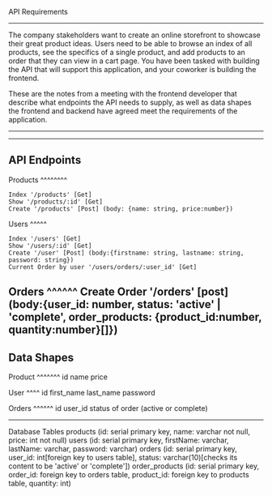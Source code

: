 API Requirements
__________________________________________________________________________________________________
The company stakeholders want to create an online storefront to showcase their great product ideas. Users need to be able to browse an index of all products, see the specifics of a single product, and add products to an order that they can view in a cart page. You have been tasked with building the API that will support this application, and your coworker is building the frontend.

These are the notes from a meeting with the frontend developer that describe what endpoints the API needs to supply, as well as data shapes the frontend and backend have agreed meet the requirements of the application.
____________________________________________________________________________________________________
-------------
API Endpoints
-------------
Products
^^^^^^^^

    Index '/products' [Get]
    Show '/products/:id' [Get]
    Create '/products' [Post] (body: {name: string, price:number})

Users
^^^^^

    Index '/users' [Get]
    Show '/users/:id' [Get]
    Create '/user' [Post] (body:{firstname: string, lastname: string, password: string})
    Current Order by user '/users/orders/:user_id' [Get]

Orders
^^^^^^
    Create Order '/orders' [post] (body:{user_id: number, status: 'active' | 'complete', order_products: {product_id:number, quantity:number}[]})
------------
Data Shapes
------------
Product
^^^^^^^
    id
    name
    price

User
^^^^
    id
    first_name
    last_name
    password

Orders
^^^^^^
    id
    user_id
    status of order (active or complete)
___________________________________________________________________________
Database Tables
products (id: serial primary key, name: varchar not null, price: int not null)
users (id: serial primary key, firstName: varchar, lastName: varchar, password: varchar)
orders (id: serial primary key, user_id: int[foreign key to users table], status: varchar(10)[checks its content to be 'active' or 'complete'])
order_products (id: serial primary key, order_id: foreign key to orders table, product_id: foreign key to products table, quantity: int)
